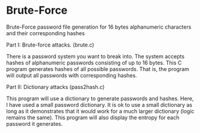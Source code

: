 # Brute-Force
Brute-Force password file generation for 16 bytes alphanumeric characters and their corresponding hashes

Part I: Brute-force attacks. (brute.c)

There is a password system you want to break into.  The system accepts hashes of alphanumeric passwords consisting of up to 16 bytes.  This C program generates hashes of all possible passwords.  That is, the program will output all passwords with corresponding hashes.  


Part II: Dictionary attacks (pass2hash.c)

This program will use a dictionary to generate passwords and hashes.  Here, I have used a small password dictionary. It is ok to use a small dictionary as long as it demonstrates that it would work for a much larger dictionary (logic remains the same).  This program will also display the entropy for each password it generates.
